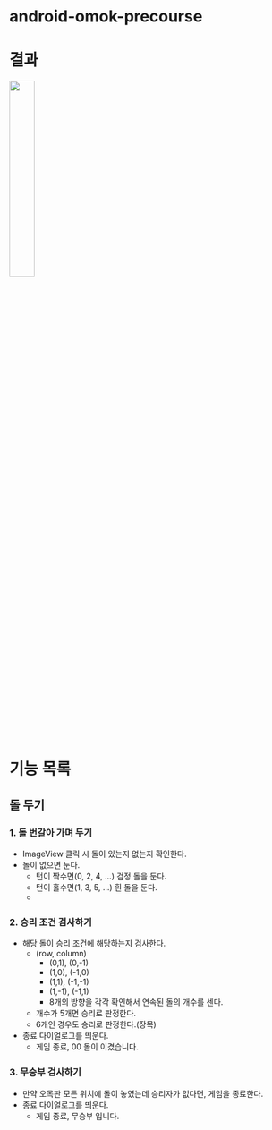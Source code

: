 # android-omok-precourse
# 결과
<img src="https://github.com/user-attachments/assets/c443617c-5f11-4412-b543-ef37fa08567c" width="30%">

# 기능 목록
## 돌 두기
### 1. 돌 번갈아 가며 두기
- ImageView 클릭 시 돌이 있는지 없는지 확인한다.
- 돌이 없으면 둔다.
  - 턴이 짝수면(0, 2, 4, ...) 검정 돌을 둔다.
  - 턴이 홀수면(1, 3, 5, ...) 흰 돌을 둔다.
  - 
### 2. 승리 조건 검사하기
- 해당 돌이 승리 조건에 해당하는지 검사한다.
  - (row, column)
    - (0,1), (0,-1)
    - (1,0), (-1,0)
    - (1,1), (-1,-1)
    - (1,-1), (-1,1)
    - 8개의 방향을 각각 확인해서 연속된 돌의 개수를 센다.
  - 개수가 5개면 승리로 판정한다.
  - 6개인 경우도 승리로 판정한다.(장목)
- 종료 다이얼로그를 띄운다.
  - 게임 종료, 00 돌이 이겼습니다.

### 3. 무승부 검사하기
- 만약 오목판 모든 위치에 돌이 놓였는데 승리자가 없다면, 게임을 종료한다.
- 종료 다이얼로그를 띄운다.
  - 게임 종료, 무승부 입니다.
